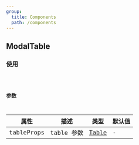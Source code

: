 ```yaml
---
group:
  title: Components
  path: /components
---
```


## ModalTable

### 使用

<code src="./demo/base.tsx" />

### 参数

| 属性       | 描述       | 类型                            | 默认值 |
| ---------- | ---------- | ------------------------------- | ------ |
| tableProps | table 参数 | [Table](/components/table#参数) | -      |
